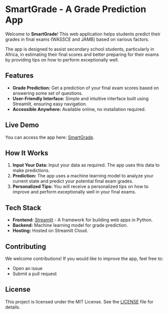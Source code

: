 # SmartGrade - A Grade Prediction App

Welcome to **SmartGrade**! This web application helps students predict their grades in final exams (WASSCE and JAMB) based on various factors.

The app is designed to assist secondary school students, particularly in Africa, in estimating their final scores and better preparing for their exams by providing tips on how to perform exceptionally well.

## Features

- **Grade Prediction:** Get a prediction of your final exam scores based on answering some set of questions.
- **User-Friendly Interface:** Simple and intuitive interface built using Streamlit, ensuring easy navigation.
- **Accessible Anywhere:** Available online, no installation required.

## Live Demo

You can access the app here: [SmartGrade](https://smartgrade.streamlit.app/).

## How It Works

1. **Input Your Data:** Input your data as required. The app uses this data to make predictions.
2. **Prediction:** The app uses a machine learning model to analyze your current state and predict your potential final exam grades.
3. **Personalized Tips:** You will receive a personalized tips on how to improve and perform exceptionally well in your final exams.

## Tech Stack

- **Frontend:** [Streamlit](https://streamlit.io/) - A framework for building web apps in Python.
- **Backend:** Machine learning model for grade prediction.
- **Hosting:** Hosted on Streamlit Cloud.


## Contributing

We welcome contributions! If you would like to improve the app, feel free to:

- Open an issue
- Submit a pull request

## License

This project is licensed under the MIT License. See the [LICENSE](LICENSE) file for details.
